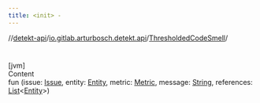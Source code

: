 ```yaml
---
title: <init> -
---
```

//[detekt-api](../../index.md)/[io.gitlab.arturbosch.detekt.api](../index.md)/[ThresholdedCodeSmell](index.md)/[<init>](-init-.md)



# <init>  
[jvm]  
Content  
fun [<init>](-init-.md)(issue: [Issue](../-issue/index.md), entity: [Entity](../-entity/index.md), metric: [Metric](../-metric/index.md), message: [String](https://kotlinlang.org/api/latest/jvm/stdlib/kotlin/-string/index.html), references: [List](https://kotlinlang.org/api/latest/jvm/stdlib/kotlin.collections/-list/index.html)<[Entity](../-entity/index.md)>)  



